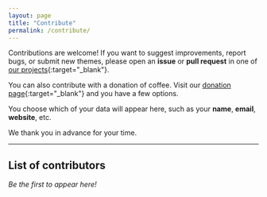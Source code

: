 ```yaml
---
layout: page
title: "Contribute"
permalink: /contribute/
---
```


Contributions are welcome!
If you want to suggest improvements, report bugs, or submit new themes, please open an **issue** or
**pull request** in one of [our projects](https://github.com/rawfeed/){:target="_blank"}.

You can also contribute with a donation of coffee. Visit our [donation page](https://github.com/williamcanin/donations/blob/main/README.md){:target="_blank"} and you have a few options.

You choose which of your data will appear here, such as your **name**, **email**, **website**, etc.

We thank you in advance for your time.

---

## List of contributors

*Be the first to appear here!*
